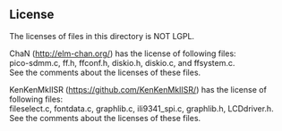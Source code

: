 ## License
The licenses of files in this directory is NOT LGPL.  
  
ChaN (http://elm-chan.org/) has the license of following files:  
pico-sdmm.c, ff.h, ffconf.h, diskio.h, diskio.c, and ffsystem.c.  
See the comments about the licenses of these files.  
  
KenKenMkIISR (https://github.com/KenKenMkIISR/) has the license of following files:  
fileselect.c, fontdata.c, graphlib.c, ili9341_spi.c, graphlib.h, LCDdriver.h.  
See the comments about the licenses of these files.
